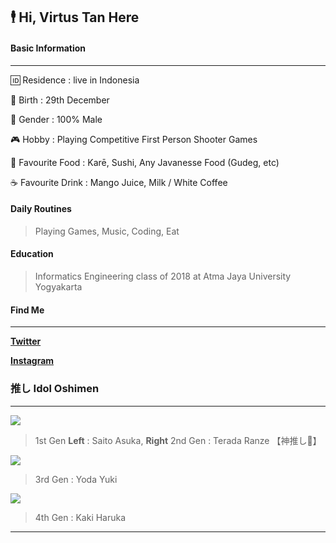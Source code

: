 ## 🕴 Hi, Virtus Tan Here




#### Basic Information
-------------
🆔 Residence : live in Indonesia 

👶 Birth : 29th December

👨 Gender : 100% Male

🎮 Hobby : Playing Competitive First Person Shooter Games

🍕 Favourite Food : Karē, Sushi, Any Javanesse Food (Gudeg, etc) 

☕ Favourite Drink : Mango Juice, Milk / White Coffee

#### Daily Routines
> Playing Games, Music, Coding, Eat

#### Education
> Informatics Engineering class of 2018 at Atma Jaya University Yogyakarta

#### Find Me
-------------
[**Twitter**](https://twitter.com/Virtus_Tan "Twitter")

[**Instagram**](https://www.instagram.com/virtustan/ "Instagram")


### 推し Idol Oshimen
-------------
![](https://fcnogivn.com/wp-content/uploads/2018/03/Magazine-57.png)

> 1st Gen **Left** : Saito Asuka, **Right** 2nd Gen : Terada Ranze  【神推し💎】

![](https://static.wikia.nocookie.net/akb48/images/3/38/Yoda_Yuki_Gomenne.jpg/revision/latest/scale-to-width-down/240?cb=20210625143548)

> 3rd Gen : Yoda Yuki

![](https://i.imgur.com/6XRXlzXm.jpg)

> 4th Gen : Kaki Haruka
----


